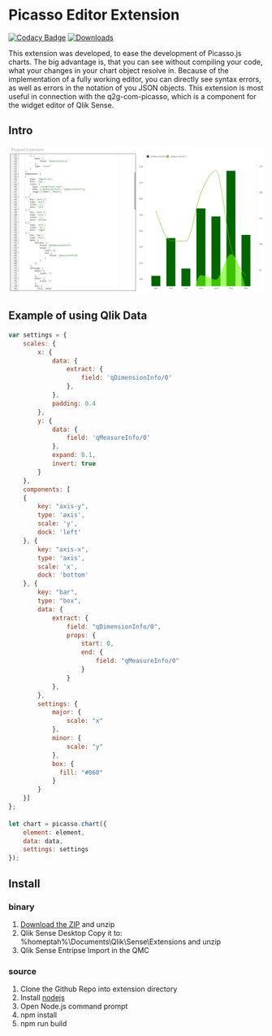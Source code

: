 # Picasso Editor Extension
[![Codacy Badge](https://api.codacy.com/project/badge/Grade/d0f0b730b8324a50bec982a3a2d7e5b0)](https://app.codacy.com/app/konne/q2g-ext-picasso?utm_source=github.com&utm_medium=referral&utm_content=q2g/q2g-ext-picasso&utm_campaign=badger)
[![Downloads](https://m.sense2go.net/downloads.svg?q2g-ext-picasso)](https://m.sense2go.net/extension-package)

This extension was developed, to ease the development of Picasso.js charts. The big advantage is, that you can see without compiling your code, what your changes in your chart object resolve in. Because of the implementation of a fully working editor, you can directly see syntax errors, as well as errors in the notation of you JSON objects. 
This extension is most useful in connection with the q2g-com-picasso, which is a component for the widget editor of Qlik Sense.


## Intro

![teaser](./docs/teaser.PNG "Short teaser")


## Example of using Qlik Data

```js
var settings = {
	scales: {
		x: {
			data: {
				extract: {
				    field: 'qDimensionInfo/0'
				},
			},
			padding: 0.4
		},
		y: {
			data: {
				field: 'qMeasureInfo/0'
			},
			expand: 0.1,
			invert: true
		}
	},
	components: [
	{
        key: "axis-y",
		type: 'axis',
		scale: 'y',
		dock: 'left'
	}, {
        key: "axis-x",
		type: 'axis',
		scale: 'x',
		dock: 'bottom'
	}, {
	    key: "bar",
	    type: "box",
	    data: {
	        extract: {
	            field: "qDimensionInfo/0",
    	        props: {
    	            start: 0,
    	            end: {
    	                field: "qMeasureInfo/0"
    	            }
    	        }
	        },
	    },
	    settings: {
	        major: {
	            scale: "x"
	        },
	        minor: {
	            scale: "y"
	        },
	        box: {
              fill: "#060"
            }
	    }
	}]
};

let chart = picasso.chart({
	element: element,
	data: data,
	settings: settings
});

```

## Install

### binary

1. [Download the ZIP](https://m.sense2go.net/extension-package) and unzip
2. Qlik Sense Desktop
   Copy it to: %homeptah%\Documents\Qlik\Sense\Extensions and unzip
3. Qlik Sense Entripse
   Import in the QMC


### source

1. Clone the Github Repo into extension directory
2. Install [nodejs](https://nodejs.org/)
3. Open Node.js command prompt
4. npm install
5. npm run build